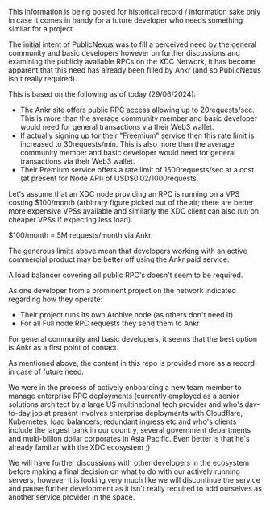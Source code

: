 This information is being posted for historical record / information sake only in case it comes in handy for a future developer who needs something similar for a project.

The initial intent of PublicNexus was to fill a perceived need by the general community and basic developers however on further discussions and examining the publicly available
RPCs on the XDC Network, it has become apparent that this need has already been filled by Ankr (and so PublicNexus isn't really required).

This is based on the following as of today (29/06/2024):
- The Ankr site offers public RPC access allowing up to 20requests/sec. This is more than the average community member and basic developer would need for general transactions via their Web3 wallet.
- If actually signing up for their "Freemium" service then this rate limit is increased to 30requests/min. This is also more than the average community member and basic developer would need for general transactions via their Web3 wallet.
- Their Premium service offers a rate limit of 1500requests/sec at a cost (at present for Node API) of USD$0.02/1000requests.

Let's assume that an XDC node providing an RPC is running on a VPS costing $100/month (arbitrary figure picked out of the air; there are better more expensive VPSs available and similarly the XDC client can also run on cheaper VPSs
if expecting less load).

$100/month = 5M requests/month via Ankr.

The generous limits above mean that developers working with an active commercial product may be better off using the Ankr paid service.

A load balancer covering all public RPC's doesn't seem to be required.

As one developer from a prominent project on the network indicated regarding how they operate:
- Their project runs its own Archive node (as others don't need it)
- For all Full node RPC requests they send them to Ankr

For general community and basic developers, it seems that the best option is Ankr as a first point of contact.

As mentioned above, the content in this repo is provided more as a record in case of future need.

We were in the process of actively onboarding a new team member to manage enterprise RPC deployments (currently employed as a senior solutions architect by a large US multinational tech provider and
who's day-to-day job at present involves enterprise deployments with Cloudflare, Kubernetes, load balancers, redundant ingress etc and who's clients include the largest bank in our country, several 
government departments and multi-billion dollar corporates in Asia Pacific. Even better is that he's already familiar with the XDC ecosystem ;)

We will have further discussions with other developers in the ecosystem before making a final decision on what to do with our actively running servers, however it is looking very much like we will discontinue the service and pause
further development as it isn't really required to add ourselves as another service provider in the space.

